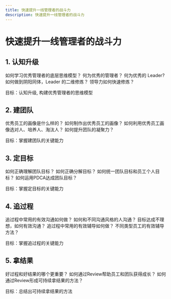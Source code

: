 ```yaml
---
title: 快速提升一线管理者的战斗力
description: 快速提升一线管理者的战斗力
---
```


# 快速提升一线管理者的战斗力

## 1. 认知升级

如何学习优秀管理者的底层思维模型？
何为优秀的管理者？
何为优秀的 Leader?
如何做到阴阳同体，Leader 的二维修炼？
领导力如何快速修炼？

目标：认知升级, 构建优秀管理者的思维模型

## 2. 建团队

优秀员工的画像是什么样的？
如何制作出优秀员工的画像？
如何利用优秀员工画像选对人、培养人、淘汰人？
如何提升团队的凝聚力？

目标：掌握建团队的关键能力

## 3. 定目标

如何正确理解团队目标？
如何正确分解目标？
如何统一团队目标和员工个人目标？
如何运用PDCA达成团队目标？

目标：掌握定目标的关键能力

## 4. 追过程

追过程中常用的有效沟通如何做？
如何和不同沟通风格的人沟通？
目标达成不理想，如何有效沟通？
追过程中常用的有效辅导如何做？
不同类型员工的有效辅导方法？

目标：掌握追过程的关键能力

## 5. 拿结果

好过程和好结果的哪个更重要？
如何通过Review帮助员工和团队获得成长？
如何通过Review形成可持续拿结果的方法？

目标：总结出可持续拿结果的方法
